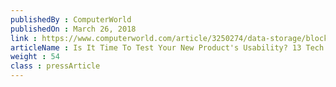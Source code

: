 ```yaml
---
publishedBy : ComputerWorld
publishedOn : March 26, 2018
link : https://www.computerworld.com/article/3250274/data-storage/blockchain-and-cryptocurrency-may-soon-underpin-cloud-storage.html
articleName : Is It Time To Test Your New Product's Usability? 13 Tech Experts Weigh In
weight : 54 
class : pressArticle
---
```

